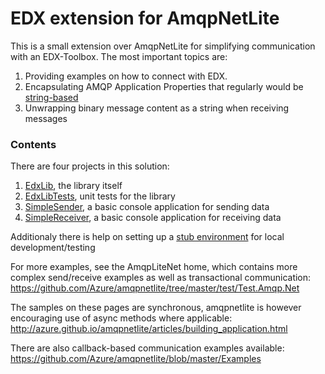 # EDX extension for AmqpNetLite

This is a small extension over AmqpNetLite for simplifying communication with an EDX-Toolbox. The most important topics are:

1. Providing examples on how to connect with EDX.
1. Encapsulating AMQP Application Properties that regularly would be [string-based](EdxLib/Constants.cs) 
1. Unwrapping binary message content as a string when receiving messages

### Contents
There are four projects in this solution: 
1. [EdxLib](EdxLib), the library itself
1. [EdxLibTests](EdxLibTests), unit tests for the library
1. [SimpleSender](SimpleSender), a basic console application for sending data
1. [SimpleReceiver](SimpleReceiver), a basic console application for receiving data

Additionaly there is help on setting up a [stub environment](SETUP.md) for local development/testing

For more examples, see the AmqpLiteNet home, which contains more complex send/receive examples as well as transactional communication:
https://github.com/Azure/amqpnetlite/tree/master/test/Test.Amqp.Net

The samples on these pages are synchronous, amqpnetlite is however encouraging use of async methods where applicable:
http://azure.github.io/amqpnetlite/articles/building_application.html

There are also callback-based communication examples available: 
https://github.com/Azure/amqpnetlite/blob/master/Examples
